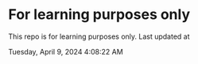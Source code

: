 # For learning purposes only
This repo is for learning purposes only.
Last updated at

Tuesday, April 9, 2024 4:08:22 AM

